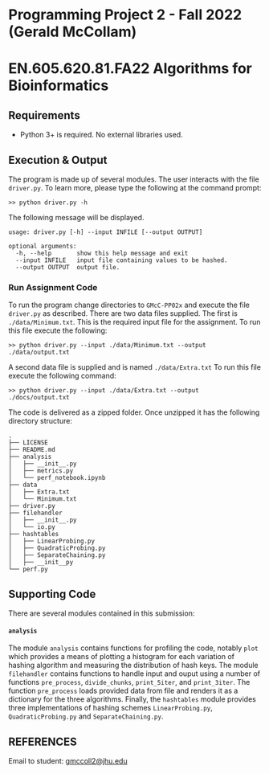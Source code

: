 # Programming Project 2 - Fall 2022 (Gerald McCollam)
# EN.605.620.81.FA22 Algorithms for Bioinformatics

## Requirements

  * Python 3+ is required. No external libraries used.

## Execution & Output

The program is made up of several modules. The user interacts with the file `driver.py`. To learn more, please type the following at the command prompt: 

```
>> python driver.py -h
```

The following message will be displayed.

```
usage: driver.py [-h] --input INFILE [--output OUTPUT]

optional arguments:
  -h, --help       show this help message and exit
  --input INFILE   input file containing values to be hashed.
  --output OUTPUT  output file.
```

### Run Assignment Code
To run the program change directories to `GMcC-PP02x` and execute the file `driver.py` as described. There are two data files supplied. The first is `./data/Minimum.txt`. This is the required input file for the assignment. To run this file execute the following:

```
>> python driver.py --input ./data/Minimum.txt --output ./data/output.txt
```

A second data file is supplied and is named `./data/Extra.txt` To run this file execute the following command:
```
>> python driver.py --input ./data/Extra.txt --output ./docs/output.txt
```

The code is delivered as a zipped folder. Once unzipped it has the following directory structure:
```
.
├── LICENSE
├── README.md
├── analysis
│   ├── __init__.py
│   ├── metrics.py
│   └── perf_notebook.ipynb
├── data
│   ├── Extra.txt
│   └── Minimum.txt
├── driver.py
├── filehandler
│   ├── __init__.py
│   └── io.py
├── hashtables
│   ├── LinearProbing.py
│   ├── QuadraticProbing.py
│   ├── SeparateChaining.py
│   ├── __init__py
└── perf.py
```

## Supporting Code

There are several modules contained in this submission:

#### `analysis`

The module `analysis` contains functions for profiling the code, notably `plot` which provides a means of 
plotting a histogram for each variation of hashing algorithm and measuring the distribution of hash keys. The module `filehandler` contains functions to handle input and ouput using a number of functions `pre_process`, `divide_chunks`, `print_5iter`, and `print_3iter`. The function `pre_process` loads provided data from file and renders it as a dictionary for the three algorithms. Finally, the `hashtables` module provides three implementations of hashing schemes `LinearProbing.py`, `QuadraticProbing.py` and `SeparateChaining.py`. 


## REFERENCES

 Email to student: gmccoll2@jhu.edu

 
 